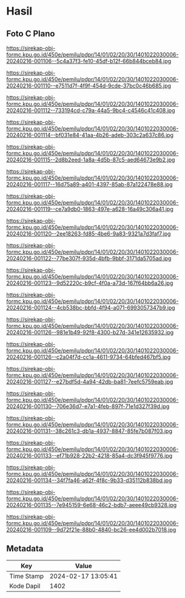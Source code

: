 # Hasil

## Foto C Plano

https://sirekap-obj-formc.kpu.go.id/450e/pemilu/pdpr/14/01/02/20/30/1401022030006-20240216-001106--5c4a37f3-fe10-45df-b12f-66b844bceb84.jpg

https://sirekap-obj-formc.kpu.go.id/450e/pemilu/pdpr/14/01/02/20/30/1401022030006-20240216-001110--e7511d7f-4f9f-454d-9cde-37bc0c46b685.jpg

https://sirekap-obj-formc.kpu.go.id/450e/pemilu/pdpr/14/01/02/20/30/1401022030006-20240216-001112--733194cd-c79a-44a5-9bc4-c4546c41c408.jpg

https://sirekap-obj-formc.kpu.go.id/450e/pemilu/pdpr/14/01/02/20/30/1401022030006-20240216-001114--bf031e84-41aa-4b26-adeb-303c2a637c86.jpg

https://sirekap-obj-formc.kpu.go.id/450e/pemilu/pdpr/14/01/02/20/30/1401022030006-20240216-001115--2d8b2eed-1a8a-4d5b-87c5-aed64673e9b2.jpg

https://sirekap-obj-formc.kpu.go.id/450e/pemilu/pdpr/14/01/02/20/30/1401022030006-20240216-001117--16d75a89-a401-4397-85ab-87a122478e88.jpg

https://sirekap-obj-formc.kpu.go.id/450e/pemilu/pdpr/14/01/02/20/30/1401022030006-20240216-001119--ce7a9db0-1863-497e-a628-16a49c306a41.jpg

https://sirekap-obj-formc.kpu.go.id/450e/pemilu/pdpr/14/01/02/20/30/1401022030006-20240216-001120--2ee18263-fd85-4be6-9a83-9321a7d3faf7.jpg

https://sirekap-obj-formc.kpu.go.id/450e/pemilu/pdpr/14/01/02/20/30/1401022030006-20240216-001122--77be307f-935d-4bfb-9bbf-3171da5705ad.jpg

https://sirekap-obj-formc.kpu.go.id/450e/pemilu/pdpr/14/01/02/20/30/1401022030006-20240216-001123--9d52220c-b9cf-4f0a-a73d-167f64bb6a26.jpg

https://sirekap-obj-formc.kpu.go.id/450e/pemilu/pdpr/14/01/02/20/30/1401022030006-20240216-001124--4cb538bc-bbfd-4f94-a071-6993057347b9.jpg

https://sirekap-obj-formc.kpu.go.id/450e/pemilu/pdpr/14/01/02/20/30/1401022030006-20240216-001126--981e1b49-92f8-4300-b27d-341e12635932.jpg

https://sirekap-obj-formc.kpu.go.id/450e/pemilu/pdpr/14/01/02/20/30/1401022030006-20240216-001126--c2a04f7d-cc1a-4611-9734-64bfed467bf5.jpg

https://sirekap-obj-formc.kpu.go.id/450e/pemilu/pdpr/14/01/02/20/30/1401022030006-20240216-001127--e27bdf5d-4a94-42db-ba81-7eefc5759eab.jpg

https://sirekap-obj-formc.kpu.go.id/450e/pemilu/pdpr/14/01/02/20/30/1401022030006-20240216-001130--706e36d7-e7a1-4feb-897f-71e1d327f39d.jpg

https://sirekap-obj-formc.kpu.go.id/450e/pemilu/pdpr/14/01/02/20/30/1401022030006-20240216-001131--38c261c3-db1a-4937-8847-85fe7b087f03.jpg

https://sirekap-obj-formc.kpu.go.id/450e/pemilu/pdpr/14/01/02/20/30/1401022030006-20240216-001133--ef71b928-22b2-4218-85a4-dc3f945f9776.jpg

https://sirekap-obj-formc.kpu.go.id/450e/pemilu/pdpr/14/01/02/20/30/1401022030006-20240216-001134--34f7fa46-a62f-4f8c-9b33-d35112b838bd.jpg

https://sirekap-obj-formc.kpu.go.id/450e/pemilu/pdpr/14/01/02/20/30/1401022030006-20240216-001135--7e945159-6e68-46c2-bdb7-aeee49cb9328.jpg

https://sirekap-obj-formc.kpu.go.id/450e/pemilu/pdpr/14/01/02/20/30/1401022030006-20240216-001109--9d72f21e-88b0-4840-bc26-ee4d002b7018.jpg


## Metadata

| Key        | Value               |
| ---------- | ------------------- |
| Time Stamp | 2024-02-17 13:05:41 |
| Kode Dapil | 1402                |



